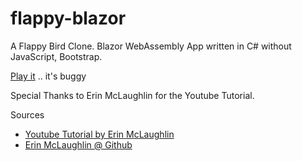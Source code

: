 # flappy-blazor

A Flappy Bird Clone.
Blazor WebAssembly App written in C# without JavaScript, Bootstrap.

[Play it](https://calm-meadow-0da5cd003.1.azurestaticapps.net/) .. it's buggy

Special Thanks to Erin McLaughlin for the Youtube Tutorial.

Sources
+ [Youtube Tutorial by Erin McLaughlin](https://www.youtube.com/watch?v=wTmZCu16LNU)
+ [Erin McLaughlin @ Github](https://github.com/erinnmclaughlin)
